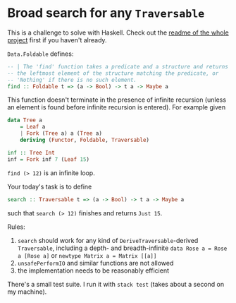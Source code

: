# Broad search for any `Traversable`

This is a challenge to solve with Haskell. Check out the [readme of the whole project](../README.md) first if you haven't already.

`Data.Foldable` defines:

```haskell
-- | The 'find' function takes a predicate and a structure and returns
-- the leftmost element of the structure matching the predicate, or
-- 'Nothing' if there is no such element.
find :: Foldable t => (a -> Bool) -> t a -> Maybe a
```

This function doesn't terminate in the presence of infinite recursion (unless an element is found before infinite recursion is entered). For example given

```haskell
data Tree a
    = Leaf a
    | Fork (Tree a) a (Tree a)
    deriving (Functor, Foldable, Traversable)

inf :: Tree Int
inf = Fork inf 7 (Leaf 15)
```

`find (> 12)` is an infinite loop.

Your today's task is to define

```haskell
search :: Traversable t => (a -> Bool) -> t a -> Maybe a
```

such that `search (> 12)` finishes and returns `Just 15`.

Rules:

1. `search` should work for any kind of `DeriveTraversable`-derived `Traversable`, including a depth- and breadth-infinite `data Rose a = Rose a [Rose a]` or `newtype Matrix a = Matrix [[a]]`
2. `unsafePerformIO` and similar functions are not allowed
3. the implementation needs to be reasonably efficient

There's a small test suite. I run it with `stack test` (takes about a second on my machine).
